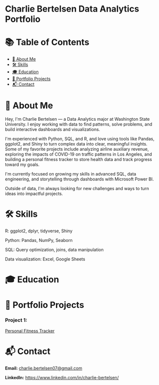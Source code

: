# Charlie Bertelsen Data Analytics Portfolio

# 📚 Table of Contents
- [📖 About Me](#about-me)
- [🛠️ Skills](#skills)
- [🎓 Education](#education)
- [📂 Portfolio Projects](#portfolio-projects)
- [📬 Contact](#contact)

# 📖 About Me
Hey, I'm Charlie Bertelsen — a Data Analytics major at Washington State University. I enjoy working with data to find patterns, solve problems, and build interactive dashboards and visualizations.

I'm experienced with Python, SQL, and R, and love using tools like Pandas, ggplot2, and Shiny to turn complex data into clear, meaningful insights. Some of my favorite projects include analyzing airline auxiliary revenue, exploring the impacts of COVID-19 on traffic patterns in Los Angeles, and building a personal fitness tracker to store health data and track progress toward my goals.

I'm currently focused on growing my skills in advanced SQL, data engineering, and storytelling through dashboards with Microsoft Power BI.

Outside of data, I'm always looking for new challenges and ways to turn ideas into impactful projects.


# 🛠️ Skills

R: ggplot2, dplyr, tidyverse, Shiny 

Python: Pandas, NumPy, Seaborn 

SQL: Query optimization, joins, data manipulation 

Data visualization: Excel, Google Sheets 

# 🎓 Education


# 📂 Portfolio Projects

### Project 1:

[Personal Fitness Tracker](https://github.com/charliebertelsen/Fitness-Tracker)

# 📬 Contact


**Email:** charlie.bertelsen07@gmail.com

**LinkedIn:** https://www.linkedin.com/in/charlie-bertelsen/

